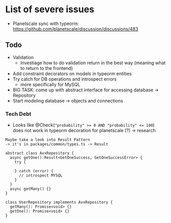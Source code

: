 # List of severe issues

- Planetscale sync with typeorm: https://github.com/planetscale/discussion/discussions/483

## Todo

- Validation
  - Investiage how to do validation return in the best way (meaning what to return to the frontend)
- Add constraint decorators on models in typeorm entities
- Try catch for DB operations and introspect errors
  - more specifically for MySQL
- BIG TASK: come up with abstract interface for accessing database -> Repository
- Start modeling database -> objects and connections

### Tech Debt

- Looks like @Check(`"probability" >= 0 AND "probability" <= 100`) does not work in typeorm decoration for planetscale (?) -> research

```
Maybe take a look into Result Pattern
-> it's in packages/common/types.ts -> Result

abstract class AvxRepository {
  async getOne():Result<GetOneSuccess, GetOneSuccessError> {
    try {

    } catch (error) {
      // introspect MYSQL
    }
  }
  async getMany() {}
}

class UserRepository implements AvxRepository {
  getMany(): Promise<void> {}
  getOne(): Promise<void> {}
}



```
